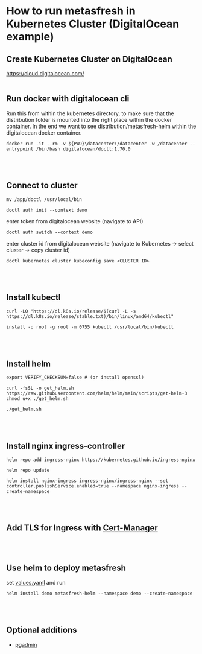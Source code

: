 # How to run metasfresh in Kubernetes Cluster (DigitalOcean example)

## Create Kubernetes Cluster on DigitalOcean
https://cloud.digitalocean.com/
<br><br>

## Run docker with digitalocean cli

Run this from within the kubernetes directory,
to make sure that the distribution folder is mounted into the right place within the docker container.
In the end we want to see distribution/metasfresh-helm within the digitalocean docker container.

```
docker run -it --rm -v ${PWD}\datacenter:/datacenter -w /datacenter --entrypoint /bin/bash digitalocean/doctl:1.70.0
```
<br><br>

## Connect to cluster
```
mv /app/doctl /usr/local/bin
```
```
doctl auth init --context demo
```

enter token from digitalocean website (navigate to API)

```
doctl auth switch --context demo
```
enter cluster id from digitalocean website
(navigate to Kubernetes -> select cluster -> copy cluster id)

```
doctl kubernetes cluster kubeconfig save <CLUSTER ID> 
```
<br><br>

## Install kubectl
```
curl -LO "https://dl.k8s.io/release/$(curl -L -s https://dl.k8s.io/release/stable.txt)/bin/linux/amd64/kubectl"
```
```
install -o root -g root -m 0755 kubectl /usr/local/bin/kubectl
```
<br><br>

## Install helm
```
export VERIFY_CHECKSUM=false # (or install openssl)
```
```
curl -fsSL -o get_helm.sh https://raw.githubusercontent.com/helm/helm/main/scripts/get-helm-3
chmod u+x ./get_helm.sh
```
```
./get_helm.sh
```
<br><br>

## Install nginx ingress-controller
```
helm repo add ingress-nginx https://kubernetes.github.io/ingress-nginx
```
```
helm repo update
```
```
helm install nginx-ingress ingress-nginx/ingress-nginx --set controller.publishService.enabled=true --namespace nginx-ingress --create-namespace
```  

<br><br>

## Add TLS for Ingress with [Cert-Manager](./cert-manager-issuer-helm/README.md)

<br><br>

## Use helm to deploy metasfresh
set [values.yaml](./metasfresh-helm/values.yaml) and run
```
helm install demo metasfresh-helm --namespace demo --create-namespace
```
<br><br>

## Optional additions
- [pgadmin](./pgadmin-helm/README.md)

